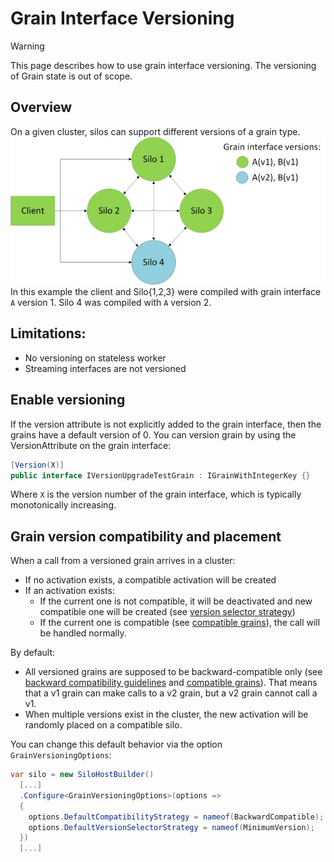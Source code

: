 # Grain Interface Versioning

> [!WARNING]
> This page describes how to use grain interface versioning. The versioning of
> Grain state is out of scope.

## Overview
On a given cluster, silos can support different versions of a grain type.
![Cluster with different versions of a grain](version.png)
In this example the client and Silo{1,2,3} were compiled with grain interface `A` version 1. Silo 4 was compiled with `A` version 2.

## Limitations:
-	No versioning on stateless worker
-	Streaming interfaces are not versioned

## Enable versioning
If the version attribute is not explicitly added to the grain interface, then the grains have a default version of 0. You can version grain by using the VersionAttribute on the grain interface:

``` cs
[Version(X)]
public interface IVersionUpgradeTestGrain : IGrainWithIntegerKey {}
```

Where `X` is the version number of the grain interface, which is typically monotonically increasing.

## Grain version compatibility and placement
When a call from a versioned grain arrives in a cluster:
- If no activation exists, a compatible activation will be created
- If an activation exists:
  - If the current one is not compatible, it will be deactivated and new compatible one will be created (see [version selector strategy](version_selector_strategy.md))
  - If the current one is compatible (see [compatible grains](compatible_grains.md)), the call will be handled normally.

By default:
- All versioned grains are supposed to be backward-compatible only (see [backward compatibility guidelines](backward_compatibility_guidelines.md) and [compatible grains](compatible_grains.md)). That means that a v1 grain can make calls to a v2 grain, but a v2 grain cannot call a v1. 
- When multiple versions exist in the cluster, the new activation will be randomly placed on a compatible silo. 

You can change this default behavior via the option `GrainVersioningOptions`:

```csharp
var silo = new SiloHostBuilder()
  [...]
  .Configure<GrainVersioningOptions>(options => 
  {
    options.DefaultCompatibilityStrategy = nameof(BackwardCompatible);
    options.DefaultVersionSelectorStrategy = nameof(MinimumVersion);
  })
  [...]
```
